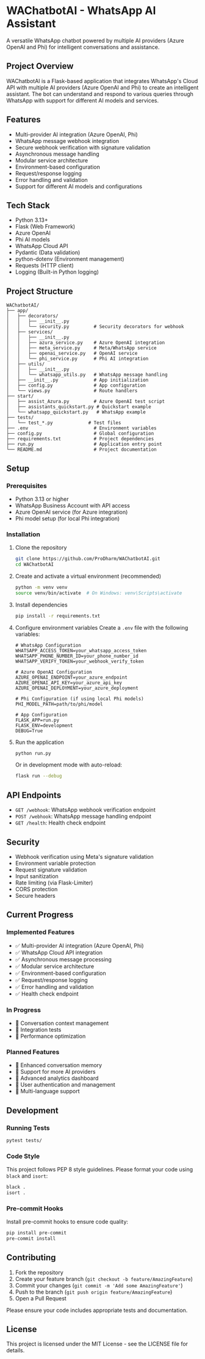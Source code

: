# WAChatbotAI - WhatsApp AI Assistant

A versatile WhatsApp chatbot powered by multiple AI providers (Azure OpenAI and Phi) for intelligent conversations and assistance.

## Project Overview

WAChatbotAI is a Flask-based application that integrates WhatsApp's Cloud API with multiple AI providers (Azure OpenAI and Phi) to create an intelligent assistant. The bot can understand and respond to various queries through WhatsApp with support for different AI models and services.

## Features

- Multi-provider AI integration (Azure OpenAI, Phi)
- WhatsApp message webhook integration
- Secure webhook verification with signature validation
- Asynchronous message handling
- Modular service architecture
- Environment-based configuration
- Request/response logging
- Error handling and validation
- Support for different AI models and configurations

## Tech Stack

- Python 3.13+
- Flask (Web Framework)
- Azure OpenAI
- Phi AI models
- WhatsApp Cloud API
- Pydantic (Data validation)
- python-dotenv (Environment management)
- Requests (HTTP client)
- Logging (Built-in Python logging)

## Project Structure

```
WAChatbotAI/
├── app/
│   ├── decorators/
│   │   ├── __init__.py
│   │   └── security.py         # Security decorators for webhook
│   ├── services/
│   │   ├── __init__.py
│   │   ├── azura_service.py    # Azure OpenAI integration
│   │   ├── meta_service.py     # Meta/WhatsApp service
│   │   ├── openai_service.py   # OpenAI service
│   │   └── phi_service.py      # Phi AI integration
│   ├── utils/
│   │   ├── __init__.py
│   │   └── whatsapp_utils.py   # WhatsApp message handling
│   ├── __init__.py             # App initialization
│   ├── config.py               # App configuration
│   └── views.py                # Route handlers
├── start/
│   ├── assist_Azura.py         # Azure OpenAI test script
│   ├── assistants_quickstart.py # Quickstart example
│   └── whatsapp_quickstart.py   # WhatsApp example
├── tests/
│   └── test_*.py             # Test files
├── .env                        # Environment variables
├── config.py                   # Global configuration
├── requirements.txt            # Project dependencies
├── run.py                      # Application entry point
└── README.md                   # Project documentation
```

## Setup

### Prerequisites

- Python 3.13 or higher
- WhatsApp Business Account with API access
- Azure OpenAI service (for Azure integration)
- Phi model setup (for local Phi integration)

### Installation

1. Clone the repository
    ```bash
    git clone https://github.com/ProDharm/WAChatbotAI.git
    cd WAChatbotAI
    ```

2. Create and activate a virtual environment (recommended)
    ```bash
    python -m venv venv
    source venv/bin/activate  # On Windows: venv\Scripts\activate
    ```

3. Install dependencies
    ```bash
    pip install -r requirements.txt
    ```

4. Configure environment variables
    Create a `.env` file with the following variables:
    ```env
    # WhatsApp Configuration
    WHATSAPP_ACCESS_TOKEN=your_whatsapp_access_token
    WHATSAPP_PHONE_NUMBER_ID=your_phone_number_id
    WHATSAPP_VERIFY_TOKEN=your_webhook_verify_token
    
    # Azure OpenAI Configuration
    AZURE_OPENAI_ENDPOINT=your_azure_endpoint
    AZURE_OPENAI_API_KEY=your_azure_api_key
    AZURE_OPENAI_DEPLOYMENT=your_azure_deployment
    
    # Phi Configuration (if using local Phi models)
    PHI_MODEL_PATH=path/to/phi/model
    
    # App Configuration
    FLASK_APP=run.py
    FLASK_ENV=development
    DEBUG=True
    ```

5. Run the application
    ```bash
    python run.py
    ```

    Or in development mode with auto-reload:
    ```bash
    flask run --debug
    ```

## API Endpoints

- `GET /webhook`: WhatsApp webhook verification endpoint
- `POST /webhook`: WhatsApp message handling endpoint
- `GET /health`: Health check endpoint

## Security

- Webhook verification using Meta's signature validation
- Environment variable protection
- Request signature validation
- Input sanitization
- Rate limiting (via Flask-Limiter)
- CORS protection
- Secure headers

## Current Progress

### Implemented Features
- ✅ Multi-provider AI integration (Azure OpenAI, Phi)
- ✅ WhatsApp Cloud API integration
- ✅ Asynchronous message processing
- ✅ Modular service architecture
- ✅ Environment-based configuration
- ✅ Request/response logging
- ✅ Error handling and validation
- ✅ Health check endpoint

### In Progress
- 🚧 Conversation context management
- 🚧 Integration tests
- 🚧 Performance optimization

### Planned Features
- 📝 Enhanced conversation memory
- 📝 Support for more AI providers
- 📝 Advanced analytics dashboard
- 📝 User authentication and management
- 📝 Multi-language support

## Development

### Running Tests
```bash
pytest tests/
```

### Code Style
This project follows PEP 8 style guidelines. Please format your code using `black` and `isort`:

```bash
black .
isort .
```

### Pre-commit Hooks
Install pre-commit hooks to ensure code quality:

```bash
pip install pre-commit
pre-commit install
```

## Contributing

1. Fork the repository
2. Create your feature branch (`git checkout -b feature/AmazingFeature`)
3. Commit your changes (`git commit -m 'Add some AmazingFeature'`)
4. Push to the branch (`git push origin feature/AmazingFeature`)
5. Open a Pull Request

Please ensure your code includes appropriate tests and documentation.

## License

This project is licensed under the MIT License - see the LICENSE file for details.
